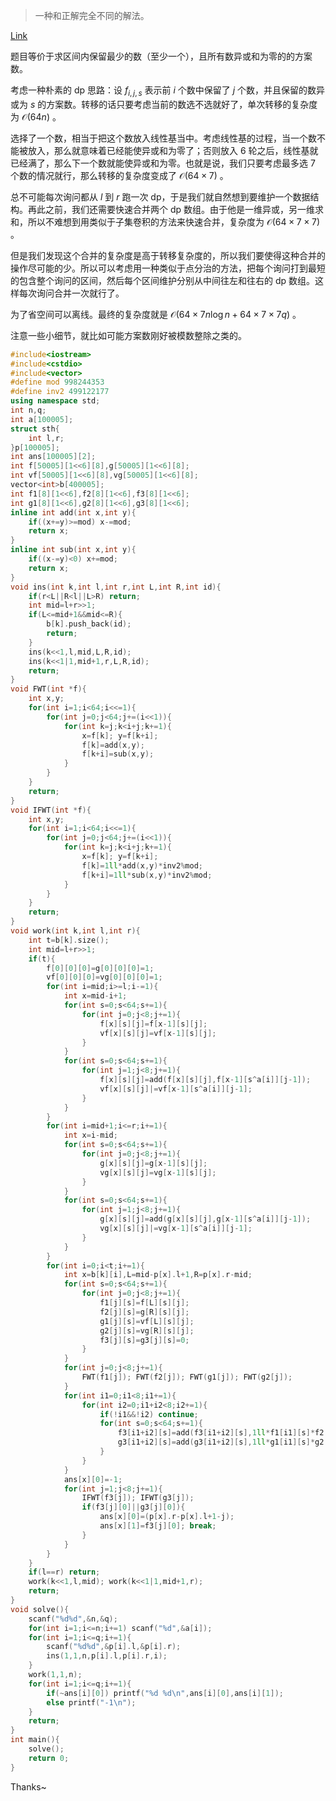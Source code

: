 > 一种和正解完全不同的解法。

[Link](https://codeforces.com/contest/2043/problem/F)

题目等价于求区间内保留最少的数（至少一个），且所有数异或和为零的的方案数。

考虑一种朴素的 dp 思路：设 $f_{i,j,s}$ 表示前 $i$ 个数中保留了 $j$ 个数，并且保留的数异或为 $s$ 的方案数。转移的话只要考虑当前的数选不选就好了，单次转移的复杂度为 $\mathcal O(64n)$ 。

选择了一个数，相当于把这个数放入线性基当中。考虑线性基的过程，当一个数不能被放入，那么就意味着已经能使异或和为零了；否则放入 $6$ 轮之后，线性基就已经满了，那么下一个数就能使异或和为零。也就是说，我们只要考虑最多选 $7$ 个数的情况就行，那么转移的复杂度变成了 $\mathcal O(64\times 7)$ 。

总不可能每次询问都从 $l$ 到 $r$ 跑一次 dp，于是我们就自然想到要维护一个数据结构。再此之前，我们还需要快速合并两个 dp 数组。由于他是一维异或，另一维求和，所以不难想到用类似于子集卷积的方法来快速合并，复杂度为 $\mathcal O(64\times7\times7)$ 。

但是我们发现这个合并的复杂度是高于转移复杂度的，所以我们要使得这种合并的操作尽可能的少。所以可以考虑用一种类似于点分治的方法，把每个询问打到最短的包含整个询问的区间，然后每个区间维护分别从中间往左和往右的 dp 数组。这样每次询问合并一次就行了。

为了省空间可以离线。最终的复杂度就是 $\mathcal O(64\times 7n\log n+64\times7\times7 q)$ 。

注意一些小细节，就比如可能方案数刚好被模数整除之类的。

```cpp
#include<iostream>
#include<cstdio>
#include<vector>
#define mod 998244353
#define inv2 499122177
using namespace std;
int n,q;
int a[100005];
struct sth{
	int l,r;
}p[100005];
int ans[100005][2];
int f[50005][1<<6][8],g[50005][1<<6][8];
int vf[50005][1<<6][8],vg[50005][1<<6][8];
vector<int>b[400005];
int f1[8][1<<6],f2[8][1<<6],f3[8][1<<6];
int g1[8][1<<6],g2[8][1<<6],g3[8][1<<6];
inline int add(int x,int y){
	if((x+=y)>=mod) x-=mod;
	return x;
}
inline int sub(int x,int y){
	if((x-=y)<0) x+=mod;
	return x;
}
void ins(int k,int l,int r,int L,int R,int id){
	if(r<L||R<l||L>R) return;
	int mid=l+r>>1;
	if(L<=mid+1&&mid<=R){
		b[k].push_back(id);
		return;
	}
	ins(k<<1,l,mid,L,R,id);
	ins(k<<1|1,mid+1,r,L,R,id);
	return;
}
void FWT(int *f){
	int x,y;
	for(int i=1;i<64;i<<=1){
		for(int j=0;j<64;j+=(i<<1)){
			for(int k=j;k<i+j;k+=1){
				x=f[k]; y=f[k+i];
				f[k]=add(x,y);
				f[k+i]=sub(x,y);
			}
		}
	}
	return;
}
void IFWT(int *f){
	int x,y;
	for(int i=1;i<64;i<<=1){
		for(int j=0;j<64;j+=(i<<1)){
			for(int k=j;k<i+j;k+=1){
				x=f[k]; y=f[k+i];
				f[k]=1ll*add(x,y)*inv2%mod;
				f[k+i]=1ll*sub(x,y)*inv2%mod;
			}
		}
	}
	return;
}
void work(int k,int l,int r){
	int t=b[k].size();
	int mid=l+r>>1;
	if(t){
		f[0][0][0]=g[0][0][0]=1;
		vf[0][0][0]=vg[0][0][0]=1;
		for(int i=mid;i>=l;i-=1){
			int x=mid-i+1;
			for(int s=0;s<64;s+=1){
				for(int j=0;j<8;j+=1){
					f[x][s][j]=f[x-1][s][j];
					vf[x][s][j]=vf[x-1][s][j];
				}
			}
			for(int s=0;s<64;s+=1){
				for(int j=1;j<8;j+=1){
					f[x][s][j]=add(f[x][s][j],f[x-1][s^a[i]][j-1]);
					vf[x][s][j]|=vf[x-1][s^a[i]][j-1];
				}
			}
		}
		for(int i=mid+1;i<=r;i+=1){
			int x=i-mid;
			for(int s=0;s<64;s+=1){
				for(int j=0;j<8;j+=1){
					g[x][s][j]=g[x-1][s][j];
					vg[x][s][j]=vg[x-1][s][j];
				}
			}
			for(int s=0;s<64;s+=1){
				for(int j=1;j<8;j+=1){
					g[x][s][j]=add(g[x][s][j],g[x-1][s^a[i]][j-1]);
					vg[x][s][j]|=vg[x-1][s^a[i]][j-1];
				}
			}
		}
		for(int i=0;i<t;i+=1){
			int x=b[k][i],L=mid-p[x].l+1,R=p[x].r-mid;
			for(int s=0;s<64;s+=1){
				for(int j=0;j<8;j+=1){
					f1[j][s]=f[L][s][j];
					f2[j][s]=g[R][s][j];
					g1[j][s]=vf[L][s][j];
					g2[j][s]=vg[R][s][j];
					f3[j][s]=g3[j][s]=0;
				}
			}
			for(int j=0;j<8;j+=1){
				FWT(f1[j]); FWT(f2[j]); FWT(g1[j]); FWT(g2[j]);
			}
			for(int i1=0;i1<8;i1+=1){
				for(int i2=0;i1+i2<8;i2+=1){
					if(!i1&&!i2) continue;
					for(int s=0;s<64;s+=1){
						f3[i1+i2][s]=add(f3[i1+i2][s],1ll*f1[i1][s]*f2[i2][s]%mod);
						g3[i1+i2][s]=add(g3[i1+i2][s],1ll*g1[i1][s]*g2[i2][s]%mod);
					}
				}
			}
			ans[x][0]=-1;
			for(int j=1;j<8;j+=1){
				IFWT(f3[j]); IFWT(g3[j]);
				if(f3[j][0]||g3[j][0]){
					ans[x][0]=(p[x].r-p[x].l+1-j);
					ans[x][1]=f3[j][0]; break;
				}
			}
		}
	}
	if(l==r) return;
	work(k<<1,l,mid); work(k<<1|1,mid+1,r);
	return;
}
void solve(){
	scanf("%d%d",&n,&q);
	for(int i=1;i<=n;i+=1) scanf("%d",&a[i]);
	for(int i=1;i<=q;i+=1){
		scanf("%d%d",&p[i].l,&p[i].r);
		ins(1,1,n,p[i].l,p[i].r,i);
	}
	work(1,1,n);
	for(int i=1;i<=q;i+=1){
		if(~ans[i][0]) printf("%d %d\n",ans[i][0],ans[i][1]);
		else printf("-1\n");
	}
	return;
}
int main(){
	solve();
	return 0;
}
```

Thanks~